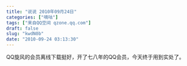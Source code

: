 ```yaml
---
title: "说说 2010年09月24日"
categories: ["嘀咕"]
tags: ["来自QQ空间 qzone.qq.com"]
draft: false
slug: "kwdN0b"
date: "2010-09-24 03:13:30"
---
```


QQ旋风的会员离线下载挺好，开了七八年的QQ会员，今天终于用到实处了。
